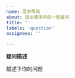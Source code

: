 ```yaml
---
name: 需求帮助
about: 提出使用中的一些疑问
title: ''
labels: 'question'
assignees: ''

---
```


**疑问描述**

描述下你的问题
